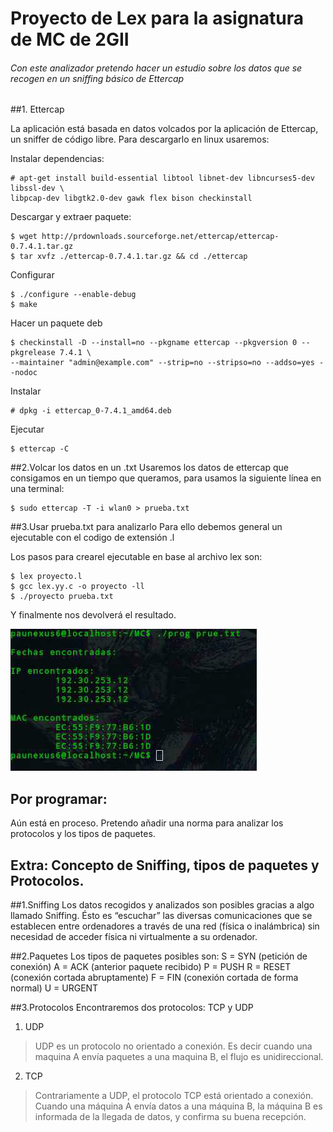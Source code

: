 # Proyecto de Lex para la asignatura de MC de 2GII
###### Con este analizador pretendo hacer un estudio sobre los datos que se recogen en un sniffing básico de Ettercap

##1. Ettercap

La aplicación está basada en datos volcados por la aplicación de Ettercap, un sniffer de código libre. Para descargarlo en linux usaremos:

Instalar dependencias:
```
# apt-get install build-essential libtool libnet-dev libncurses5-dev libssl-dev \
libpcap-dev libgtk2.0-dev gawk flex bison checkinstall
```

Descargar y extraer paquete:
```
$ wget http://prdownloads.sourceforge.net/ettercap/ettercap-0.7.4.1.tar.gz
$ tar xvfz ./ettercap-0.7.4.1.tar.gz && cd ./ettercap
```

Configurar
```
$ ./configure --enable-debug
$ make
```

Hacer un paquete deb
```
$ checkinstall -D --install=no --pkgname ettercap --pkgversion 0 --pkgrelease 7.4.1 \
--maintainer "admin@example.com" --strip=no --stripso=no --addso=yes --nodoc
```

Instalar
```
# dpkg -i ettercap_0-7.4.1_amd64.deb
```

Ejecutar
```
$ ettercap -C
```

##2.Volcar los datos en un .txt
Usaremos los datos de ettercap que consigamos en un tiempo que queramos, para usamos la siguiente línea en una terminal:
```
$ sudo ettercap -T -i wlan0 > prueba.txt
```

##3.Usar prueba.txt para analizarlo
Para ello debemos general un ejecutable con el codigo de extensión .l

Los pasos para crearel ejecutable en base al archivo lex son:
```
$ lex proyecto.l
$ gcc lex.yy.c -o proyecto -ll
$ ./proyecto prueba.txt
```

Y finalmente nos devolverá el resultado.  

![Alt Text](https://github.com/terceranexus6/proyecto_lex/blob/master/photo_2016-11-12_17-59-21.jpg)

## Por programar:
Aún está en proceso. Pretendo añadir una norma para analizar los protocolos y los tipos de paquetes.  

## Extra: Concepto de Sniffing, tipos de paquetes y Protocolos. 

##1.Sniffing
Los datos recogidos y analizados son posibles gracias a algo llamado Sniffing. Ésto es “escuchar” las diversas comunicaciones que se establecen entre ordenadores a través de una red (física o inalámbrica) sin necesidad de acceder física ni virtualmente a su ordenador.

##2.Paquetes 
Los tipos de paquetes posibles son:
S = SYN (petición de conexión)
A = ACK (anterior paquete recibido)
P = PUSH 
R = RESET (conexión cortada abruptamente)
F = FIN (conexión cortada de forma normal)
U = URGENT 

##3.Protocolos
Encontraremos dos protocolos: TCP y UDP

1. UDP
>UDP es un protocolo no orientado a conexión. Es decir cuando una maquina A envía paquetes a una maquina B, el flujo es unidireccional.

2. TCP
>Contrariamente a UDP, el protocolo TCP está orientado a conexión. Cuando una máquina A envía datos a una máquina B, la máquina B es informada de la llegada de datos, y confirma su buena recepción.
